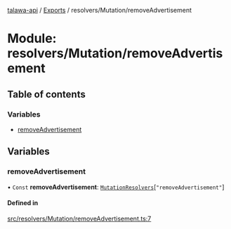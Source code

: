 [talawa-api](../README.md) / [Exports](../modules.md) / resolvers/Mutation/removeAdvertisement

# Module: resolvers/Mutation/removeAdvertisement

## Table of contents

### Variables

- [removeAdvertisement](resolvers_Mutation_removeAdvertisement.md#removeadvertisement)

## Variables

### removeAdvertisement

• `Const` **removeAdvertisement**: [`MutationResolvers`](types_generatedGraphQLTypes.md#mutationresolvers)[``"removeAdvertisement"``]

#### Defined in

[src/resolvers/Mutation/removeAdvertisement.ts:7](https://github.com/PalisadoesFoundation/talawa-api/blob/73679e2/src/resolvers/Mutation/removeAdvertisement.ts#L7)
